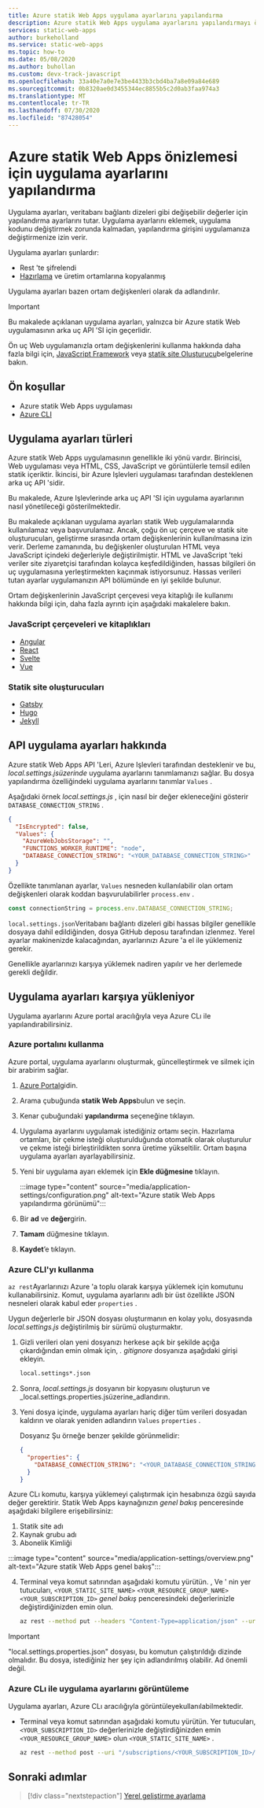```yaml
---
title: Azure statik Web Apps uygulama ayarlarını yapılandırma
description: Azure statik Web Apps uygulama ayarlarını yapılandırmayı öğrenin
services: static-web-apps
author: burkeholland
ms.service: static-web-apps
ms.topic: how-to
ms.date: 05/08/2020
ms.author: buhollan
ms.custom: devx-track-javascript
ms.openlocfilehash: 33a40e7a0e7e3be4433b3cbd4ba7a8e09a84e689
ms.sourcegitcommit: 0b8320ae0d3455344ec8855b5c2d0ab3faa974a3
ms.translationtype: MT
ms.contentlocale: tr-TR
ms.lasthandoff: 07/30/2020
ms.locfileid: "87428054"
---
```

# <a name="configure-application-settings-for-azure-static-web-apps-preview"></a>Azure statik Web Apps önizlemesi için uygulama ayarlarını yapılandırma

Uygulama ayarları, veritabanı bağlantı dizeleri gibi değişebilir değerler için yapılandırma ayarlarını tutar. Uygulama ayarlarını eklemek, uygulama kodunu değiştirmek zorunda kalmadan, yapılandırma girişini uygulamanıza değiştirmenize izin verir.

Uygulama ayarları şunlardır:

- Rest 'te şifrelendi
- [Hazırlama](review-publish-pull-requests.md) ve üretim ortamlarına kopyalanmış

Uygulama ayarları bazen ortam değişkenleri olarak da adlandırılır.

> [!IMPORTANT]
> Bu makalede açıklanan uygulama ayarları, yalnızca bir Azure statik Web uygulamasının arka uç API 'SI için geçerlidir.
>
> Ön uç Web uygulamanızla ortam değişkenlerini kullanma hakkında daha fazla bilgi için, [JavaScript Framework](#javascript-frameworks-and-libraries) veya [statik site Oluşturucu](#static-site-generators)belgelerine bakın.

## <a name="prerequisites"></a>Ön koşullar

- Azure statik Web Apps uygulaması
- [Azure CLI](/cli/azure/install-azure-cli?view=azure-cli-latest)

## <a name="types-of-application-settings"></a>Uygulama ayarları türleri

Azure statik Web Apps uygulamasının genellikle iki yönü vardır. Birincisi, Web uygulaması veya HTML, CSS, JavaScript ve görüntülerle temsil edilen statik içeriktir. İkincisi, bir Azure Işlevleri uygulaması tarafından desteklenen arka uç API 'sidir.

Bu makalede, Azure Işlevlerinde arka uç API 'SI için uygulama ayarlarının nasıl yönetileceği gösterilmektedir.

Bu makalede açıklanan uygulama ayarları statik Web uygulamalarında kullanılamaz veya başvurulamaz. Ancak, çoğu ön uç çerçeve ve statik site oluşturucuları, geliştirme sırasında ortam değişkenlerinin kullanılmasına izin verir. Derleme zamanında, bu değişkenler oluşturulan HTML veya JavaScript içindeki değerleriyle değiştirilmiştir. HTML ve JavaScript 'teki veriler site ziyaretçisi tarafından kolayca keşfedildiğinden, hassas bilgileri ön uç uygulamasına yerleştirmekten kaçınmak istiyorsunuz. Hassas verileri tutan ayarlar uygulamanızın API bölümünde en iyi şekilde bulunur.

Ortam değişkenlerinin JavaScript çerçevesi veya kitaplığı ile kullanımı hakkında bilgi için, daha fazla ayrıntı için aşağıdaki makalelere bakın.

### <a name="javascript-frameworks-and-libraries"></a>JavaScript çerçeveleri ve kitaplıkları

- [Angular](https://angular.io/guide/build#configuring-application-environments)
- [React](https://create-react-app.dev/docs/adding-custom-environment-variables/)
- [Svelte](https://linguinecode.com/post/how-to-add-environment-variables-to-your-svelte-js-app)
- [Vue](https://cli.vuejs.org/guide/mode-and-env.html)

### <a name="static-site-generators"></a>Statik site oluşturucuları

- [Gatsby](https://www.gatsbyjs.org/docs/environment-variables/)
- [Hugo](https://gohugo.io/getting-started/configuration/)
- [Jekyll](https://jekyllrb.com/docs/configuration/environments/)

## <a name="about-api-app-settings"></a>API uygulama ayarları hakkında

Azure statik Web Apps API 'Leri, Azure Işlevleri tarafından desteklenir ve bu, _local.settings.jsüzerinde_ uygulama ayarlarını tanımlamanızı sağlar. Bu dosya yapılandırma özelliğindeki uygulama ayarlarını tanımlar `Values` .

Aşağıdaki örnek _local.settings.js_ , için nasıl bir değer ekleneceğini gösterir `DATABASE_CONNECTION_STRING` .

```json
{
  "IsEncrypted": false,
  "Values": {
    "AzureWebJobsStorage": "",
    "FUNCTIONS_WORKER_RUNTIME": "node",
    "DATABASE_CONNECTION_STRING": "<YOUR_DATABASE_CONNECTION_STRING>"
  }
}
```

Özellikte tanımlanan ayarlar, `Values` nesneden kullanılabilir olan ortam değişkenleri olarak koddan başvurulabilirler `process.env` .

```js
const connectionString = process.env.DATABASE_CONNECTION_STRING;
```

`local.settings.json`Veritabanı bağlantı dizeleri gibi hassas bilgiler genellikle dosyaya dahil edildiğinden, dosya GitHub deposu tarafından izlenmez. Yerel ayarlar makinenizde kalacağından, ayarlarınızı Azure 'a el ile yüklemeniz gerekir.

Genellikle ayarlarınızı karşıya yüklemek nadiren yapılır ve her derlemede gerekli değildir.

## <a name="uploading-application-settings"></a>Uygulama ayarları karşıya yükleniyor

Uygulama ayarlarını Azure portal aracılığıyla veya Azure CLı ile yapılandırabilirsiniz.

### <a name="using-the-azure-portal"></a>Azure portalını kullanma

Azure portal, uygulama ayarlarını oluşturmak, güncelleştirmek ve silmek için bir arabirim sağlar.

1. [Azure Portal](https://portal.azure.com)gidin.

1. Arama çubuğunda **statik Web Apps**bulun ve seçin.

1. Kenar çubuğundaki **yapılandırma** seçeneğine tıklayın.

1. Uygulama ayarlarını uygulamak istediğiniz ortamı seçin. Hazırlama ortamları, bir çekme isteği oluşturulduğunda otomatik olarak oluşturulur ve çekme isteği birleştirildikten sonra üretime yükseltilir. Ortam başına uygulama ayarları ayarlayabilirsiniz.

1. Yeni bir uygulama ayarı eklemek için **Ekle düğmesine** tıklayın.

    :::image type="content" source="media/application-settings/configuration.png" alt-text="Azure statik Web Apps yapılandırma görünümü":::

1. Bir **ad** ve **değer**girin.

1. **Tamam** düğmesine tıklayın.

1. **Kaydet**’e tıklayın.

### <a name="using-the-azure-cli"></a>Azure CLI'yı kullanma

`az rest`Ayarlarınızı Azure 'a toplu olarak karşıya yüklemek için komutunu kullanabilirsiniz. Komut, uygulama ayarlarını adlı bir üst özellikte JSON nesneleri olarak kabul eder `properties` .

Uygun değerlerle bir JSON dosyası oluşturmanın en kolay yolu, dosyasında _local.settings.js_ değiştirilmiş bir sürümü oluşturmaktır.

1. Gizli verileri olan yeni dosyanızı herkese açık bir şekilde açığa çıkardığından emin olmak için, _. gitignore_ dosyanıza aşağıdaki girişi ekleyin.

   ```bash
   local.settings*.json
   ```

2. Sonra, _local.settings.js_ dosyanın bir kopyasını oluşturun ve _local.settings.properties.jsüzerine_adlandırın.

3. Yeni dosya içinde, uygulama ayarları hariç diğer tüm verileri dosyadan kaldırın ve olarak yeniden adlandırın `Values` `properties` .

   Dosyanız Şu örneğe benzer şekilde görünmelidir:

   ```json
   {
     "properties": {
       "DATABASE_CONNECTION_STRING": "<YOUR_DATABASE_CONNECTION_STRING>"
     }
   }
   ```

Azure CLı komutu, karşıya yüklemeyi çalıştırmak için hesabınıza özgü sayıda değer gerektirir. Statik Web Apps kaynağınızın _genel bakış_ penceresinde aşağıdaki bilgilere erişebilirsiniz:

1. Statik site adı
2. Kaynak grubu adı
3. Abonelik Kimliği

:::image type="content" source="media/application-settings/overview.png" alt-text="Azure statik Web Apps genel bakış":::

4. Terminal veya komut satırından aşağıdaki komutu yürütün. , Ve ' nin yer tutucuları, `<YOUR_STATIC_SITE_NAME>` `<YOUR_RESOURCE_GROUP_NAME>` `<YOUR_SUBSCRIPTION_ID>` _genel bakış_ penceresindeki değerlerinizle değiştirdiğinizden emin olun.

   ```bash
   az rest --method put --headers "Content-Type=application/json" --uri "/subscriptions/<YOUR_SUBSCRIPTION_ID>/resourceGroups/<YOUR_RESOURCE_GROUP_NAME>/providers/Microsoft.Web/staticSites/<YOUR_STATIC_SITE_NAME>/config/functionappsettings?api-version=2019-12-01-preview" --body @local.settings.properties.json
   ```

> [!IMPORTANT]
> "local.settings.properties.json" dosyası, bu komutun çalıştırıldığı dizinde olmalıdır. Bu dosya, istediğiniz her şey için adlandırılmış olabilir. Ad önemli değil.

### <a name="view-application-settings-with-the-azure-cli"></a>Azure CLı ile uygulama ayarlarını görüntüleme

Uygulama ayarları, Azure CLı aracılığıyla görüntüleyekullanılabilmektedir.

- Terminal veya komut satırından aşağıdaki komutu yürütün. Yer tutucuları, `<YOUR_SUBSCRIPTION_ID>` değerlerinizle değiştirdiğinizden emin `<YOUR_RESOURCE_GROUP_NAME>` olun `<YOUR_STATIC_SITE_NAME>` .

   ```bash
   az rest --method post --uri "/subscriptions/<YOUR_SUBSCRIPTION_ID>/resourceGroups/<YOUR_RESOURCE_GROUP_NAME>/providers/Microsoft.Web/staticSites/<YOUR_STATIC_SITE_NAME>/listFunctionAppSettings?api-version=2019-12-01-preview"
   ```

## <a name="next-steps"></a>Sonraki adımlar

> [!div class="nextstepaction"]
> [Yerel geliştirme ayarlama](local-development.md)
